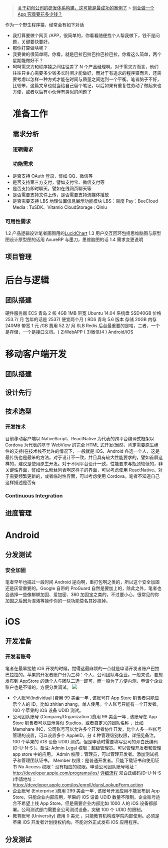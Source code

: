

> [关于初创公司的研发体系构建，这可能是最成功的案例了](http://mp.weixin.qq.com/s?__biz=MzA5Nzc4OTA1Mw==&mid=410367860&idx=1&sn=d9f4fdc1c4ace8ce46a277930f141288&scene=0#wechat_redirect) > [创业做一个 App 究竟要花多少钱？ ](http://mp.weixin.qq.com/s?__biz=MjM5OTM5OTAyMQ==&mid=405273138&idx=1&sn=0d36a4c45a90b8170df5b9b9ed8a28ca&scene=23&srcid=#rd)

作为一个野生程序猿，经常会有如下对话

* 我打算要做个网页 /APP，很简单的，你看看随便找个人帮我做下，钱不是问题，关键要快要好。
* 那你打算做啥呢？
* 我要做的很简单啊，你看，就是巴拉巴拉巴拉巴拉巴拉，你看这么简单，两个星期能做好不？
* 呵呵需求方和程序猿之间往往差了 N 个产品经理啊。对于需求方而言，他们往往只关心需要多少钱多长时间才能做好，而对于有追求的程序猿而言，还需要考虑以怎样一种方式才能在时间与质量之间达到一个平衡。笔者脑子不好，比较笨，这篇文章也就当给自己留个笔记，以后如果有重复性劳动了做起来也方便，或者以后有小伙伴有类似的问题了
  # 准备工作
  ## 需求分析
  ### 逻辑需求
  ### 功能需求
* 是否支持 OAuth 登录，譬如 QQ、微信等
* 是否支持第三方支付，譬如支付宝、微信支付等
* 是否支持即时聊天，譬如在线网页聊天等
* 是否需要支持文件上传，是否需要支持流媒体播放
* 是否需要支持 LBS 地理位置信息展示功能模块 LBS：百度 Pay：BeeCloud Media : TuSDK、Vitamio CloudStorage : Qiniu

### 可用性需求

1.2 产品逻辑设计笔者画图用的[LucidChart](www.lucidchart.com) 1.3 用户交互回环包括思维脑图与原型图设计原型图的话用 AxureRP 与墨刀，思维脑图的话 1.4 需求变更说明

## 项目管理

# 后台与逻辑

## 团队搭建

硬件服务器 ECS 青岛 2 核 4GB 1MB 带宽 Ubuntu 14.04 系统盘 SSD40GB 价格 253.7/ 月 包年的话是 2537( 便宜两个月 ) RDS 青岛 5.6 版本 存储 20GB 内存 240MB 带宽 1 元 /GB 费用 52.2/ 月 SLB Redis 后台最重要的是啥，二者，一个是存储，一个是接口文档。( 2)WebAPP ( 3)微信(4 ) Android/iOS

# 移动客户端开发

## 团队搭建

## 设计先行

## 技术选型

### 开发技术

目前移动客户端以 NativeScript、ReactNative 为代表的跨平台编译式框架以 Cordova 为代表的基于 WebView 的完全 HTML 式开发(当然，肯定需要原生组件的支持)在技术栈不允许的情况下，一般就是 iOS、Android 各选一个人，这是最传统也是最笨的方法。对于设计不一致，并且具有较大性能要求的，譬如首屏这样的，建议是使用原生开发。对于不同平台设计一致，性能要求与瓶颈较低的，非关键性界面，譬如什么粉丝列表啊这样子的界面，可以考虑使用 ReactNative。对于需要频繁更新的，或者临时性界面，可以考虑使用 Cordova。笔者不知道自己这样描述是否有

### Continuous Integration

## 进度管理

# Android

## 分发测试

### 安全加固

笔者早年也搞过一段时间 Android 逆向啊，重打包啊之类的，所以这个安全加固还是灰常重要的。Google 自带的 ProGuard 自然是要加上的，除此之外，笔者也会选择一些像梆梆加固、爱加密、360 加固宝之类的，不过要小心，很常见的你加固之后因为混淆等操作你的一些功能莫名其妙挂掉。

# iOS

## 开发准备

### 开发者账号

笔者在最早接触 iOS 开发的时候，觉得这最麻烦的一点就是申请开发者账户巴拉巴拉拉的。苹果的开发者账户分为三种：个人、公司团队与企业。一般来说，要想发布到 AppStore 的话个人与团队二选一即可，而一般为了方便内测，申请个企业账户也是不错的，方便分发调试。 ![](http://images.cnitblog.com/blog/41574/201303/16162735-cacf140e38be4952892fe9d37093c392.x-png)

* 个人账号(Individual )费用 99 美金一年 , 该账号在 App Store 销售者只能显示个人的 ID，比如 zhitian zhang，单人使用。个人账号只能有一个开发者。100 个苹果的 iOS 设备 UDID 测试。
* 公司团队账号 (Company/Organization )费用 99 美金一年 , 该账号在 App Store 销售者可以显示类似 Studios，或者自定义的团队名称 ，比如 Mamshare INC，公司账号可以允许多个开发者协作开发，比个人多一些帐号管理的设置，可以设置多个 AppleID，分 4 种管理级别权限，详细见备注。100 个苹果的 iOS 设备 UDID 测试。但是申请时需要填写公司的邓白氏编码(D-U-N-S )。备注: Admin Legal 权限：超级管理员。可以管理开发者和管理 app store 中的应用。 Admin 权限：管理员，可以管理开发者。添加测试机子和管理团队证书。 Member 权限：是普通开发者。只能下载证书和使用证书 No Access 权限：没有相应的权限。申请公司团队账号地址：http://developer.apple.com/programs/ios/ [详细流程](http://www.cnblogs.com/taintain1984) 邓白氏编码(D-U-N-S )申请地址：https://developer.apple.com/ios/enroll/dunsLookupForm.action
* 企业账号 (Enterprise )费用 299 美金一年 , 该账号开发应用不能发布到 App Store，只能企业内部应用，苹果的 iOS 设备 UDID 数量不限制。企业账号适合不希望上线 App Store，但是需要企业内部比如 1000 人的 iOS 设备都部署。公司测试部门需要全公司测试设备，突破 100 个 UDID 的限制。
* 教育账号 (University) 费用 0 美元 ，只能教育机构或学院内部使用。必须是苹果 iOS 开发者计划授权机构。不能对外正式发布 iOS 应用程序。

## 分发测试
